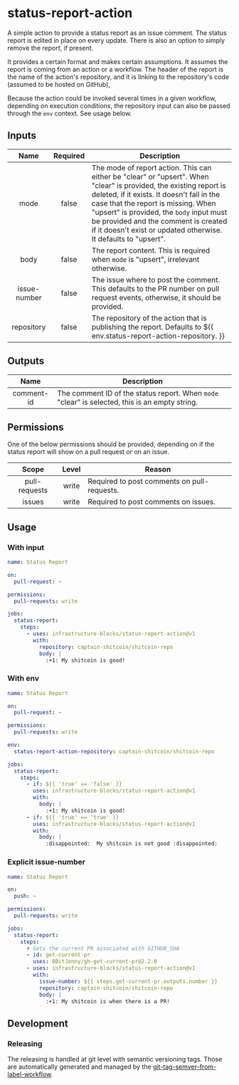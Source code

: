 # status-report-action

A simple action to provide a status report as an issue comment. The status report is edited in place on every
update. There is also an option to simply remove the report, if present.

It provides a certain format and makes certain assumptions. It assumes the report is coming from an
action or a workflow. The header of the report is the name of the action's repository, and it is linking
to the repository's code (assumed to be hosted on GitHub),

Because the action could be invoked several times in a given workflow, depending on execution conditions,
the repository input can also be passed through the `env` context. See usage below.

## Inputs

|     Name     | Required | Description                                                                                                                                                                                                                                                                                                                                                   |
|:------------:|:--------:|---------------------------------------------------------------------------------------------------------------------------------------------------------------------------------------------------------------------------------------------------------------------------------------------------------------------------------------------------------------|
|     mode     |  false   | The mode of report action. This can either be "clear" or "upsert". When "clear" is provided, the existing report is deleted, if it exists. It doesn't fail in the case that the report is missing. When "upsert" is provided, the `body` input must be provided and the comment is created if it doesn't exist or updated otherwise. It defaults to "upsert". |
|     body     |  false   | The report content. This is required when `mode` is "upsert", irrelevant otherwise.                                                                                                                                                                                                                                                                           |
| issue-number |  false   | The issue where to post the comment. This defaults to the PR number on pull request events, otherwise, it should be provided.                                                                                                                                                                                                                                 |
|  repository  |  false   | The repository of the action that is publishing the report. Defaults to ${{ env.status-report-action-repository. }}                                                                                                                                                                                                                                           |

## Outputs

|    Name    | Description                                                                                    |
|:----------:|------------------------------------------------------------------------------------------------|
| comment-id | The comment ID of the status report. When `mode` "clear" is selected, this is an empty string. |

## Permissions

One of the below permissions should be provided, depending on if the status report will show on a pull request
or on an issue.

|     Scope     | Level | Reason                                      |
|:-------------:|:-----:|---------------------------------------------|
| pull-requests | write | Required to post comments on pull-requests. |
|    issues     | write | Required to post comments on issues.        |

## Usage

### With input
```yaml
name: Status Report

on:
  pull-request: ~

permissions:
  pull-requests: write

jobs:
  status-report:
    steps:
      - uses: infrastructure-blocks/status-report-action@v1
        with:
          repository: captain-shitcoin/shitcoin-repo
          body: |
            :+1: My shitcoin is good!
```

### With env
```yaml
name: Status Report

on:
  pull-request: ~

permissions:
  pull-requests: write

env:
  status-report-action-repository: captain-shitcoin/shitcoin-repo

jobs:
  status-report:
    steps:
      - if: ${{ 'true' == 'false' }}
        uses: infrastructure-blocks/status-report-action@v1
        with:
          body: |
            :+1: My shitcoin is good!
      - if: ${{ 'true' == 'true' }}
        uses: infrastructure-blocks/status-report-action@v1
        with:
          body: |
            :disappointed:  My shitcoin is not good :disappointed:
```

### Explicit issue-number
```yaml
name: Status Report

on:
  push: ~

permissions:
  pull-requests: write

jobs:
  status-report:
    steps:
      # Gets the current PR associated with GITHUB_SHA
      - id: get-current-pr
        uses: 8BitJonny/gh-get-current-pr@2.2.0
      - uses: infrastructure-blocks/status-report-action@v1
        with:
          issue-number: ${{ steps.get-current-pr.outputs.number }}
          repository: captain-shitcoin/shitcoin-repo
          body: |
            :+1: My shitcoin is when there is a PR!
```

## Development

### Releasing

The releasing is handled at git level with semantic versioning tags. Those are automatically generated and managed
by the [git-tag-semver-from-label-workflow](https://github.com/infrastructure-blocks/git-tag-semver-from-label-workflow).
